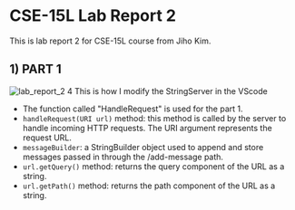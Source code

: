 # CSE-15L Lab Report 2
This is lab report 2 for CSE-15L course from Jiho Kim.
## 1) PART 1
![lab_report_2 4](https://user-images.githubusercontent.com/129816454/233743743-c036a90f-0e5a-4103-b29d-6ec3fefd925b.png)
This is how I modify the StringServer in the VScode
* The function called "HandleRequest" is used for the part 1.
* `handleRequest(URI url)` method: this method is called by the server to handle incoming HTTP requests. The URI argument represents the request URL. 
* `messageBuilder`: a StringBuilder object used to append and store messages passed in through the /add-message path.
* `url.getQuery()` method: returns the query component of the URL as a string.
* `url.getPath()` method: returns the path component of the URL as a string.



